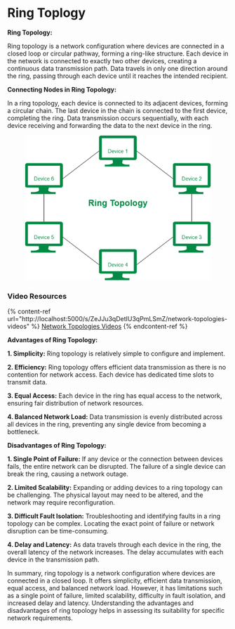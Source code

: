 # Ring Toplogy

**Ring Topology:**

Ring topology is a network configuration where devices are connected in a closed loop or circular pathway, forming a ring-like structure. Each device in the network is connected to exactly two other devices, creating a continuous data transmission path. Data travels in only one direction around the ring, passing through each device until it reaches the intended recipient.

**Connecting Nodes in Ring Topology:**

In a ring topology, each device is connected to its adjacent devices, forming a circular chain. The last device in the chain is connected to the first device, completing the ring. Data transmission occurs sequentially, with each device receiving and forwarding the data to the next device in the ring.

<figure><img src="../../.gitbook/assets/Untitled-Diagram-153-1.png" alt=""><figcaption></figcaption></figure>

### Video Resources

{% content-ref url="http://localhost:5000/s/ZeJJu3qDetIU3qPmLSmZ/network-topologies-videos" %}
[Network Topologies Videos](http://localhost:5000/s/ZeJJu3qDetIU3qPmLSmZ/network-topologies-videos)
{% endcontent-ref %}

**Advantages of Ring Topology:**

**1. Simplicity:** Ring topology is relatively simple to configure and implement.

**2. Efficiency:** Ring topology offers efficient data transmission as there is no contention for network access. Each device has dedicated time slots to transmit data.

**3. Equal Access:** Each device in the ring has equal access to the network, ensuring fair distribution of network resources.

**4. Balanced Network Load:** Data transmission is evenly distributed across all devices in the ring, preventing any single device from becoming a bottleneck.

**Disadvantages of Ring Topology:**

**1. Single Point of Failure:** If any device or the connection between devices fails, the entire network can be disrupted. The failure of a single device can break the ring, causing a network outage.

**2. Limited Scalability:** Expanding or adding devices to a ring topology can be challenging. The physical layout may need to be altered, and the network may require reconfiguration.

**3. Difficult Fault Isolation:** Troubleshooting and identifying faults in a ring topology can be complex. Locating the exact point of failure or network disruption can be time-consuming.

**4. Delay and Latency:** As data travels through each device in the ring, the overall latency of the network increases. The delay accumulates with each device in the transmission path.

In summary, ring topology is a network configuration where devices are connected in a closed loop. It offers simplicity, efficient data transmission, equal access, and balanced network load. However, it has limitations such as a single point of failure, limited scalability, difficulty in fault isolation, and increased delay and latency. Understanding the advantages and disadvantages of ring topology helps in assessing its suitability for specific network requirements.
